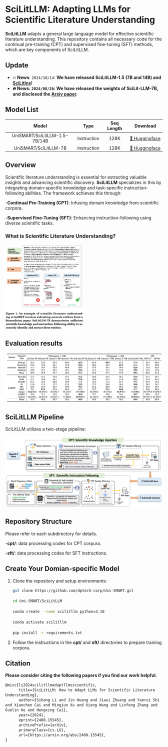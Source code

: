 # SciLitLLM: Adapting LLMs for Scientific Literature Understanding

**SciLitLLM** adapts a general large language model for effective scientific literature understanding. This repository contains all necessary code for the continual pre-training (CPT) and supervised fine-tuning (SFT) methods, which are key components of SciLitLLM.

## ****Update****

- 🔥 **News**: ``2024/10/14``: **We have released SciLitLLM-1.5 (7B and 14B) and [SciLitIns](https://huggingface.co/datasets/Uni-SMART/SciLitIns)!**
- ****🔥 **News**: ``2024/08/26``: We have released the weights of SciLit-LLM-7B, and disclosed the [Arxiv paper](https://arxiv.org/pdf/2408.15545).****

## **Model List**

|             Model             |    Type    | Seq Length |                                                 Download                                                 |
| :---------------------------: | :---------: | :--------: | :-------------------------------------------------------------------------------------------------------: |
| UniSMART/SciLitLLM-1.5-7B/14B | Instruction |    128K    | [🤗 ](https://huggingface.co/Uni-SMART/SciLitLLM)[Huggingface](https://huggingface.co/Uni-SMART/SciLitLLM-1.5) |
|     UniSMART/SciLitLLM-7B     | Instruction |    128K    |                         [🤗 Huggingface](https://huggingface.co/Uni-SMART/SciLitLLM)                         |

## Overview

Scientific literature understanding is essential for extracting valuable insights and advancing scientific discovery. **SciLitLLM** specializes in this by integrating domain-specific knowledge and task-specific instruction-following abilities. The framework achieves this through:

-**Continual Pre-Training (CPT)**: Infusing domain knowledge from scientific corpora.

-**Supervised Fine-Tuning (SFT)**: Enhancing instruction-following using diverse scientific tasks.

### What is Scientific Literature Understanding?

<img src="assets/lit_understanding.png" alt="Scientific Literature Understanding" width="50%">

## Evaluation results

![Scientific Literature Understanding](assets/evaluation.png)

## SciLitLLM Pipeline

SciLitLLM utilizes a two-stage pipeline:

![SciLitLLM Framework Pipeline](assets/pipeline.png)

## Repository Structure

Please refer to each subdirectory for details.

-**cpt/**: data processing codes for CPT corpura.

-**sft/**: data processing codes for SFT instructions.

## Create Your Domian-specific Model

1. Clone the repository and setup environments:

   ```bash
   git clone https://github.com/dptech-corp/Uni-SMART.git

   cd Uni-SMART/SciLitLLM

   conda create --name scilitllm python=3.10

   conda activate scilitllm

   pip install -r requirements.txt
   ```
2. Follow the instructions in the **cpt/** and **sft/** directories to prepare training corpora.

## ****Citation****

****Please consider citing the following papers if you find our work helpful.****

```
@misc{li2024scilitllmadaptllmsscientific,
      title={SciLitLLM: How to Adapt LLMs for Scientific Literature Understanding}, 
      author={Sihang Li and Jin Huang and Jiaxi Zhuang and Yaorui Shi and Xiaochen Cai and Mingjun Xu and Xiang Wang and Linfeng Zhang and Guolin Ke and Hengxing Cai},
      year={2024},
      eprint={2408.15545},
      archivePrefix={arXiv},
      primaryClass={cs.LG},
      url={https://arxiv.org/abs/2408.15545}, 
}
```
